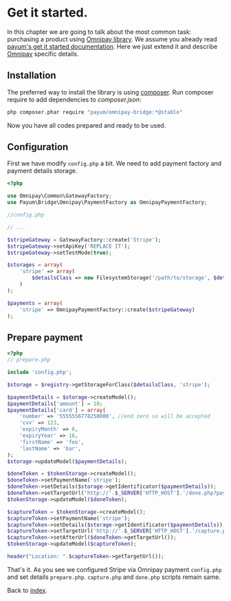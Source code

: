 # Get it started.

In this chapter we are going to talk about the most common task: purchasing a product using [Omnipay library](https://github.com/adrianmacneil/omnipay).
We assume you already read [payum's get it started documentation](https://github.com/Payum/Payum/blob/master/docs/get-it-started.md).
Here we just extend it and describe [Omnipay](https://github.com/adrianmacneil/omnipay) specific details.

## Installation

The preferred way to install the library is using [composer](http://getcomposer.org/).
Run composer require to add dependencies to _composer.json_:

```bash
php composer.phar require "payum/omnipay-bridge:*@stable"
```

Now you have all codes prepared and ready to be used.

## Configuration

First we have modify `config.php` a bit.
We need to add payment factory and payment details storage.

```php
<?php

use Omnipay\Common\GatewayFactory;
use Payum\Bridge\Omnipay\PaymentFactory as OmnipayPaymentFactory;

//config.php

// ...

$stripeGateway = GatewayFactory::create('Stripe');
$stripeGateway->setApiKey('REPLACE IT');
$stripeGateway->setTestMode(true);

$storages = array(
    'stripe' => array(
        $detailsClass => new FilesystemStorage('/path/to/storage', $detailsClass)
    )
);

$payments = array(
    'stripe' => OmnipayPaymentFactory::create($stripeGateway)
);
```

## Prepare payment

```php
<?php
// prepare.php

include 'config.php';

$storage = $registry->getStorageForClass($detailsClass, 'stripe');

$paymentDetails = $storage->createModel();
$paymentDetails['amount'] = 10;
$paymentDetails['card'] = array(
    'number' => '5555556778250000', //end zero so will be accepted
    'cvv' => 123,
    'expiryMonth' => 6,
    'expiryYear' => 16,
    'firstName' => 'foo',
    'lastName' => 'bar',
);
$storage->updateModel($paymentDetails);

$doneToken = $tokenStorage->createModel();
$doneToken->setPaymentName('stripe');
$doneToken->setDetails($storage->getIdentificator($paymentDetails));
$doneToken->setTargetUrl('http://'.$_SERVER['HTTP_HOST'].'/done.php?payum_token='.$doneToken->getHash());
$tokenStorage->updateModel($doneToken);

$captureToken = $tokenStorage->createModel();
$captureToken->setPaymentName('stripe');
$captureToken->setDetails($storage->getIdentificator($paymentDetails));
$captureToken->setTargetUrl('http://'.$_SERVER['HTTP_HOST'].'/capture.php?payum_token='.$captureToken->getHash());
$captureToken->setAfterUrl($doneToken->getTargetUrl());
$tokenStorage->updateModel($captureToken);

header("Location: ".$captureToken->getTargetUrl());
```

That's it. As you see we configured Stripe via Omnipay payment `config.php` and set details `prepare.php`.
`capture.php` and `done.php` scripts remain same.

Back to [index](index.md).